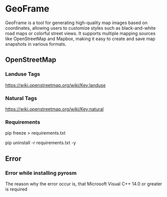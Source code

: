# GeoFrame
GeoFrame is a tool for generating high-quality map images based on coordinates, allowing users to customize styles such as black-and-white road maps or colorful street views. It supports multiple mapping sources like OpenStreetMap and Mapbox, making it easy to create and save map snapshots in various formats.

## OpenStreetMap

### Landuse Tags

https://wiki.openstreetmap.org/wiki/Key:landuse

### Natural Tags

https://wiki.openstreetmap.org/wiki/Key:natural

### Requirements

pip freeze > requirements.txt

pip uninstall -r requirements.txt -y

## Error

### Error while installing pyrosm

The reason why the error occur is, that Microsoft Visual C++ 14.0 or greater is required